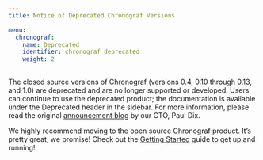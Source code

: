 ```yaml
---
title: Notice of Deprecated Chronograf Versions

menu:
  chronograf:
    name: Deprecated
    identifier: chronograf_deprecated
    weight: 2
---
```


The closed source versions of Chronograf (versions 0.4, 0.10 through 0.13, and 1.0) are deprecated and are no longer supported or developed.
Users can continue to use the deprecated product; the documentation is available under the Deprecated header in the sidebar.
For more information, please read the original [announcement blog](https://www.influxdata.com/announcing-the-new-chronograf-a-ui-for-the-tick-stack-and-a-complete-open-source-monitoring-solution/) by our CTO, Paul Dix.

We highly recommend moving to the open source Chronograf product. It’s pretty great, we promise! Check out the [Getting Started](/chronograf/latest/introduction/getting-started/) guide to get up and running!
